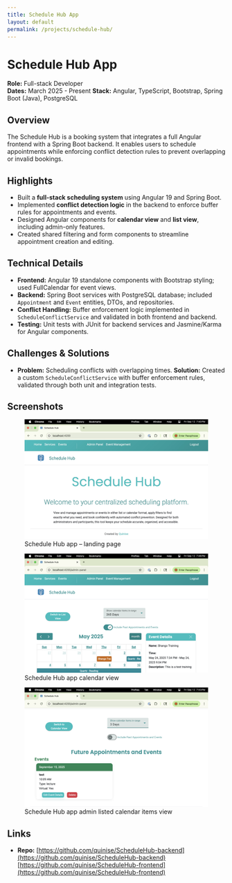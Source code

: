 ```yaml
---
title: Schedule Hub App
layout: default
permalink: /projects/schedule-hub/
---
```


# Schedule Hub App

**Role:** Full-stack Developer  
**Dates:** March 2025 - Present
**Stack:** Angular, TypeScript, Bootstrap, Spring Boot (Java), PostgreSQL

## Overview

The Schedule Hub is a booking system that integrates a full Angular frontend with a Spring Boot backend. It enables users to schedule appointments while enforcing conflict detection rules to prevent overlapping or invalid bookings.

## Highlights

- Built a **full-stack scheduling system** using Angular 19 and Spring Boot.
- Implemented **conflict detection logic** in the backend to enforce buffer rules for appointments and events.
- Designed Angular components for **calendar view** and **list view**, including admin-only features.
- Created shared filtering and form components to streamline appointment creation and editing.

## Technical Details

- **Frontend:** Angular 19 standalone components with Bootstrap styling; used FullCalendar for event views.
- **Backend:** Spring Boot services with PostgreSQL database; included `Appointment` and `Event` entities, DTOs, and repositories.
- **Conflict Handling:** Buffer enforcement logic implemented in `ScheduleConflictService` and validated in both frontend and backend.
- **Testing:** Unit tests with JUnit for backend services and Jasmine/Karma for Angular components.

## Challenges & Solutions

- **Problem:** Scheduling conflicts with overlapping times.
  **Solution:** Created a custom `ScheduleConflictService` with buffer enforcement rules, validated through both unit and integration tests.

## Screenshots

<figure>
  <img src="/assets/images/schedule-landing.jpg" alt="Schedule Hub app landing page" class="project-screenshot">
  <figcaption>Schedule Hub app – landing page</figcaption>
</figure>

<figure>
  <img src="/assets/images/schedule-calendar.png" alt="Schedule Hub app calendar view" class="project-screenshot">
  <figcaption>Schedule Hub app calendar view</figcaption>
</figure>

<figure>
  <img src="/assets/images/schedule-admin.png" alt="Schedule Hub app admin panel" class="project-screenshot">
  <figcaption>Schedule Hub app admin listed calendar items view </figcaption>
</figure>

## Links

- **Repo:** [https://github.com/quinise/ScheduleHub-backend](https://github.com/quinise/ScheduleHub-backend)
[https://github.com/quinise/ScheduleHub-frontend](https://github.com/quinise/ScheduleHub-frontend)
